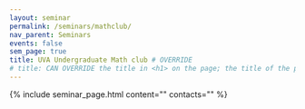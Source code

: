 ```yaml
---
layout: seminar
permalink: /seminars/mathclub/
nav_parent: Seminars
events: false
sem_page: true
title: UVA Undergraduate Math club # OVERRIDE
# title: CAN OVERRIDE the title in <h1> on the page; the title of the page itself is hardcoded from seminars.yml
---
```


{% include seminar_page.html
  content=""
  contacts=""
%}
